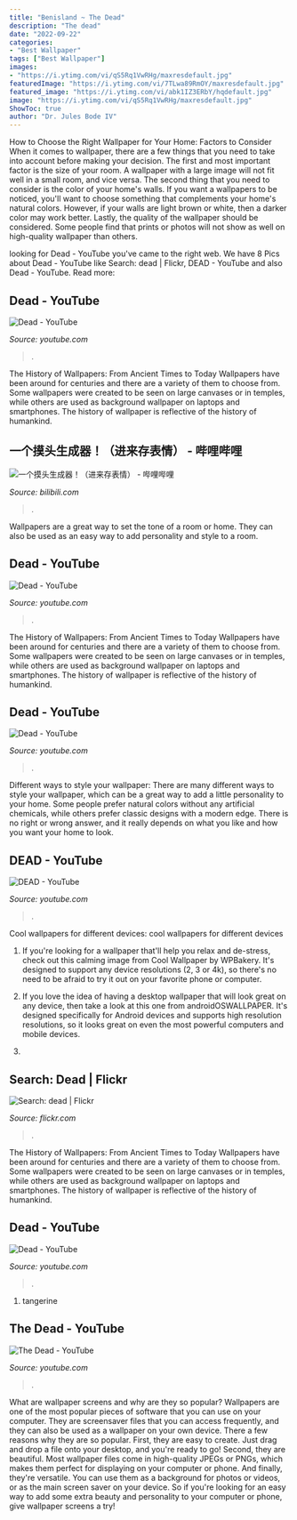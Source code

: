 ```yaml
---
title: "Benisland ~ The Dead"
description: "The dead"
date: "2022-09-22"
categories:
- "Best Wallpaper"
tags: ["Best Wallpaper"]
images:
- "https://i.ytimg.com/vi/qS5Rq1VwRHg/maxresdefault.jpg"
featuredImage: "https://i.ytimg.com/vi/7TLwa89RmOY/maxresdefault.jpg"
featured_image: "https://i.ytimg.com/vi/abk1IZ3ERbY/hqdefault.jpg"
image: "https://i.ytimg.com/vi/qS5Rq1VwRHg/maxresdefault.jpg"
ShowToc: true
author: "Dr. Jules Bode IV"
---
```



How to Choose the Right Wallpaper for Your Home: Factors to Consider
When it comes to wallpaper, there are a few things that you need to take into account before making your decision. The first and most important factor is the size of your room. A wallpaper with a large image will not fit well in a small room, and vice versa. 
The second thing that you need to consider is the color of your home's walls. If you want a wallpapers to be noticed, you'll want to choose something that complements your home's natural colors. However, if your walls are light brown or white, then a darker color may work better. 
Lastly, the quality of the wallpaper should be considered. Some people find that prints or photos will not show as well on high-quality wallpaper than others.

	

		
looking for Dead - YouTube you've came to the right web. We have 8 Pics about Dead - YouTube like Search: dead | Flickr, DEAD - YouTube and also Dead - YouTube. Read more:
		
    
## Dead - YouTube

<img loading=lazy src="https://i.ytimg.com/vi/lyPvt3FKkXY/maxresdefault.jpg" onerror="this.onerror=null;this.src='https://tse1.mm.bing.net/th?id=OIP.IBU_zQT1q9ii0_UX_0FKDgHaEK&amp;pid=15.1';" alt="Dead - YouTube">

_Source: youtube.com_

>. 

	

The History of Wallpapers: From Ancient Times to Today
Wallpapers have been around for centuries and there are a variety of them to choose from. Some wallpapers were created to be seen on large canvases or in temples, while others are used as background wallpaper on laptops and smartphones. The history of wallpaper is reflective of the history of humankind.

    
## 一个摸头生成器！（进来存表情） - 哔哩哔哩

<img loading=lazy src="https://i0.hdslb.com/bfs/article/89a1a95593e7aba5ca364ce912151276728df29c.gif" onerror="this.onerror=null;this.src='https://tse2.mm.bing.net/th?id=OIP.lbLjlWo4gIgnx_7Ssci_gwAAAA&amp;pid=15.1';" alt="一个摸头生成器！（进来存表情） - 哔哩哔哩">

_Source: bilibili.com_

>. 

	

Wallpapers are a great way to set the tone of a room or home. They can also be used as an easy way to add personality and style to a room.

    
## Dead - YouTube

<img loading=lazy src="https://i.ytimg.com/vi/qS5Rq1VwRHg/maxresdefault.jpg" onerror="this.onerror=null;this.src='https://tse1.mm.bing.net/th?id=OIP.Cuu7eTLZrceSY50mt4mlrQHaEK&amp;pid=15.1';" alt="Dead - YouTube">

_Source: youtube.com_

>. 

	

The History of Wallpapers: From Ancient Times to Today
Wallpapers have been around for centuries and there are a variety of them to choose from. Some wallpapers were created to be seen on large canvases or in temples, while others are used as background wallpaper on laptops and smartphones. The history of wallpaper is reflective of the history of humankind.

    
## Dead - YouTube

<img loading=lazy src="https://i.ytimg.com/vi/abk1IZ3ERbY/hqdefault.jpg" onerror="this.onerror=null;this.src='https://tse2.mm.bing.net/th?id=OIP._kpwQOKPWoX-EZDrA5koHwHaFj&amp;pid=15.1';" alt="Dead - YouTube">

_Source: youtube.com_

>. 

	

Different ways to style your wallpaper:
There are many different ways to style your wallpaper, which can be a great way to add a little personality to your home. Some people prefer natural colors without any artificial chemicals, while others prefer classic designs with a modern edge. There is no right or wrong answer, and it really depends on what you like and how you want your home to look.

    
## DEAD - YouTube

<img loading=lazy src="https://i.ytimg.com/vi/qEiYucgrUBU/maxresdefault.jpg" onerror="this.onerror=null;this.src='https://tse3.mm.bing.net/th?id=OIP.jixblctyYAm75jFRAmx_YAHaEK&amp;pid=15.1';" alt="DEAD - YouTube">

_Source: youtube.com_

>. 

	

Cool wallpapers for different devices:
cool wallpapers for different devices 

1. If you're looking for a wallpaper that'll help you relax and de-stress, check out this calming image from Cool Wallpaper by WPBakery. It's designed to support any device resolutions (2, 3 or 4k), so there's no need to be afraid to try it out on your favorite phone or computer.

2. If you love the idea of having a desktop wallpaper that will look great on any device, then take a look at this one from androidOSWALLPAPER. It's designed specifically for Android devices and supports high resolution resolutions, so it looks great on even the most powerful computers and mobile devices.

3.

    
## Search: Dead | Flickr

<img loading=lazy src="https://live.staticflickr.com/106/255903635_9b075e8520_z.jpg" onerror="this.onerror=null;this.src='https://tse4.mm.bing.net/th?id=OIP.fhBiuQbAFBQokdXfq96AdwHaFj&amp;pid=15.1';" alt="Search: dead | Flickr">

_Source: flickr.com_

>. 

	

The History of Wallpapers: From Ancient Times to Today
Wallpapers have been around for centuries and there are a variety of them to choose from. Some wallpapers were created to be seen on large canvases or in temples, while others are used as background wallpaper on laptops and smartphones. The history of wallpaper is reflective of the history of humankind.

    
## Dead - YouTube

<img loading=lazy src="https://i.ytimg.com/vi/DvQMOXAUXto/maxresdefault.jpg" onerror="this.onerror=null;this.src='https://tse2.mm.bing.net/th?id=OIP.AwmUWKLqXhieav3LxXRbcwHaEK&amp;pid=15.1';" alt="Dead - YouTube">

_Source: youtube.com_

>. 

	

1. tangerine 

    
## The Dead - YouTube

<img loading=lazy src="https://i.ytimg.com/vi/7TLwa89RmOY/maxresdefault.jpg" onerror="this.onerror=null;this.src='https://tse4.mm.bing.net/th?id=OIP.HSKbOyHthRu0LxlayXJBQwHaEK&amp;pid=15.1';" alt="The Dead - YouTube">

_Source: youtube.com_

>. 

	

What are wallpaper screens and why are they so popular?
Wallpapers are one of the most popular pieces of software that you can use on your computer. They are screensaver files that you can access frequently, and they can also be used as a wallpaper on your own device. There a few reasons why they are so popular. First, they are easy to create. Just drag and drop a file onto your desktop, and you're ready to go! Second, they are beautiful. Most wallpaper files come in high-quality JPEGs or PNGs, which makes them perfect for displaying on your computer or phone. And finally, they're versatile. You can use them as a background for photos or videos, or as the main screen saver on your device. So if you're looking for an easy way to add some extra beauty and personality to your computer or phone, give wallpaper screens a try!

